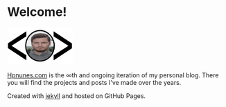 # Welcome!

<img src= images/avatar21.png width=30% height=35%>


[Hpnunes.com](https://hpnunes.com/) is the ∞th and ongoing iteration of my personal blog. There you will find the projects and posts I've made over the years.


Created with [jekyll](https://jekyllrb.com/docs/github-pages/) and hosted on GitHub Pages.

